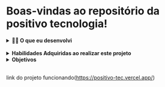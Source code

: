 # Boas-vindas ao repositório da positivo tecnologia!

<details>
  <summary><strong>👨‍💻 O que eu desenvolvi</strong></summary>
  <br />
  Este projeto representa uma iniciativa para aprimorar o design do site principal da Positivo Tecnologia, utilizando a biblioteca React para criar uma experiência mais moderna e amigável para os usuários. O foco foi aprimorar a estética visual, a usabilidade e a responsividade do site.
  <br />

  aqui o link do site principal todos os direitos são reservados a eles(https://www.positivotecnologia.com.br/)
</details>
<br />

<details>
  <summary><strong>Habilidades Adquiridas ao realizar este projeto</strong></summary><br />

  Nesse projeto, eu fui capaz de:

  - Utilizar CSS e o CSS responsivo
  - Utilizar reactjs
  - Aprimoramento das minhas habilidades UX/UI

</details>
<details>
  <summary><strong>Objetivos</strong></summary><br />
      Nesse projeto, os meus objetivos foram:
    

  - <strong>Melhoria no Design:</strong> Implementação de uma estética visual mais moderna, mantendo a identidade da Positivo Tecnologia e promovendo uma experiência de usuário mais agradável.


  - <strong>Usabilidade Aprimorada:</strong> Reorganização de elementos de interface para melhorar a navegação e a compreensão do conteúdo, tornando o site mais intuitivo para os usuários.
  - <strong>Design Responsivo:</strong> Adaptação do layout para garantir uma experiência consistente em uma variedade de dispositivos, incluindo desktops, tablets e smartphones.
</details>
<br />


link do projeto funcionando(https://positivo-tec.vercel.app/)


